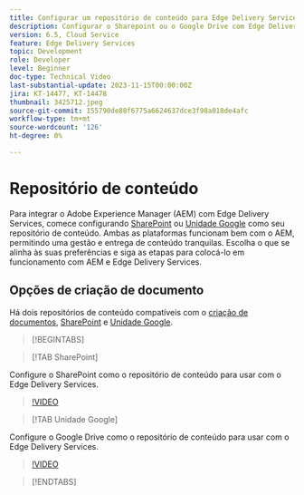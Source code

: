 ```yaml
---
title: Configurar um repositório de conteúdo para Edge Delivery Services
description: Configurar o Sharepoint ou o Google Drive com Edge Delivery Services
version: 6.5, Cloud Service
feature: Edge Delivery Services
topic: Development
role: Developer
level: Beginner
doc-type: Technical Video
last-substantial-update: 2023-11-15T00:00:00Z
jira: KT-14477, KT-14478
thumbnail: 3425712.jpeg
source-git-commit: 155790de88f6775a6624637dce3f98a018de4afc
workflow-type: tm+mt
source-wordcount: '126'
ht-degree: 0%

---
```



# Repositório de conteúdo

Para integrar o Adobe Experience Manager (AEM) com Edge Delivery Services, comece configurando [SharePoint](#sharepoint) ou [Unidade Google](#google-drive) como seu repositório de conteúdo. Ambas as plataformas funcionam bem com o AEM, permitindo uma gestão e entrega de conteúdo tranquilas. Escolha o que se alinha às suas preferências e siga as etapas para colocá-lo em funcionamento com AEM e Edge Delivery Services.

## Opções de criação de documento

Há dois repositórios de conteúdo compatíveis com o [criação de documentos](../../document-authoring/set-up.md), [SharePoint](#sharepoint) e [Unidade Google](#google-drive).

>[!BEGINTABS]

>[!TAB SharePoint]

Configure o SharePoint como o repositório de conteúdo para usar com o Edge Delivery Services.

>[!VIDEO](https://video.tv.adobe.com/v/3425712/?learn=on)

>[!TAB Unidade Google]

Configure o Google Drive como o repositório de conteúdo para usar com o Edge Delivery Services.

>[!VIDEO](https://video.tv.adobe.com/v/3425711/?learn=on)

>[!ENDTABS]
